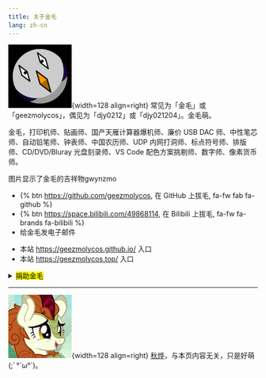 ```yaml
---
title: 关于金毛
lang: zh-cn
---
```


![gwynzmo](/images/about_geezmo/gwynzmo3_small.png){width=128 align=right}
常见为「金毛」或「geezmolycos」，偶见为「djy0212」或「djy021204」。金毛萌。

金毛，打印机师、贴画师、国产天雁计算器爆机师、廉价 USB DAC 师、中性笔芯师、自动铅笔师、钟表师、中国农历师、UDP 内网打洞师、标点符号师、排版师、CD/DVD/Bluray 光盘刻录师、VS Code 配色方案挑剔师、数字师、像素货币师。

图片显示了金毛的吉祥物gwynzmo

- {% btn https://github.com/geezmolycos, 在 GitHub 上拔毛, fa-fw fab fa-github %}
- {% btn https://space.bilibili.com/49868114, 在 Bilibili 上拔毛, fa-fw fa-brands fa-bilibili %}
- <a class="btn" onclick="this.innerText = '地址：' + 'A\u0040B'.replace('A', 'djy0212').replace('B', 'foxmail.com')"><i class="fa-fw fa fa-envelope"></i>给金毛发电子邮件</a>

<!-- -->

- 本站 <https://geezmolycos.github.io/> 入口
- 本站 <https://geezmolycos.top/> 入口

<details><summary><mark>捐助金毛</mark></summary>

你对金毛的捐助，可以让金毛产出更优质的作品，还可以提高金毛的生活质量（比如一天吃十个蛋糕）。金毛会细致地花钱。

<div style='filter: grayscale(0.7); width: 50%; margin: auto;'><!--这个滤镜是为了让付款码不那么鲜艳，让人更舒适-->
{% grouppicture 2-2 %}
![支付宝捐助](/images/about_geezmo/geezmo_alipay_payment_code_small.png)
![微信捐助](/images/about_geezmo/geezmo_wechat_payment_code_small.png)
{% endgrouppicture %}
</div>

</details>

---

![Autumn Blaze](/images/about_geezmo/autumn_blaze_cringe_small.png){width=128 align=right}
[秋烨](https://zh.moegirl.org.cn/%E7%A7%8B%E7%83%A8(%E5%BD%A9%E8%99%B9%E5%B0%8F%E9%A9%AC))，与本页内容无关，只是好萌
(;ﾞ°´ω°´)。
